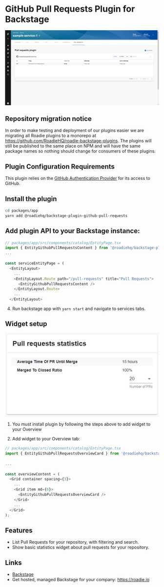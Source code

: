 # GitHub Pull Requests Plugin for Backstage

![a list of pull requests in the GitHub Pull Requests](https://raw.githubusercontent.com/RoadieHQ/backstage-plugin-github-pull-requests/main/docs/list-of-pull-requests-and-stats-tab-view.png)


## Repository migration notice

In order to make testing and deployment of our plugins easier we are migrating all Roadie plugins to a monorepo at https://github.com/RoadieHQ/roadie-backstage-plugins.
The plugins will still be published to the same place on NPM and will have the same package names so nothing should change for consumers of these plugins.

## Plugin Configuration Requirements

This plugin relies on the [GitHub Authentication Provider](https://backstage.io/docs/auth/github/provider) for its access to GitHub.

## Install the plugin

```bash
cd packages/app
yarn add @roadiehq/backstage-plugin-github-pull-requests
```

## Add plugin API to your Backstage instance:

```ts
// packages/app/src/components/catalog/EntityPage.tsx
import { EntityGithubPullRequestsContent } from '@roadiehq/backstage-plugin-github-pull-requests';
...

const serviceEntityPage = (
  <EntityLayout>
    ...
    <EntityLayout.Route path="/pull-requests" title="Pull Requests">
      <EntityGithubPullRequestsContent />
    </EntityLayout.Route>
    ...
  </EntityLayout>
```

4. Run backstage app with `yarn start` and navigate to services tabs.

## Widget setup

![a list of pull requests in the GitHub Pull Requests](https://raw.githubusercontent.com/RoadieHQ/backstage-plugin-github-pull-requests/main/docs/github-pullrequests-widget.png)

1. You must install plugin by following the steps above to add widget to your Overview

2. Add widget to your Overview tab:

```ts
// packages/app/src/components/catalog/EntityPage.tsx
import { EntityGithubPullRequestsOverviewCard } from '@roadiehq/backstage-plugin-github-pull-requests';

...

const overviewContent = (
  <Grid container spacing={3}>
    ...
    <Grid item md={6}>
      <EntityGithubPullRequestsOverviewCard />
    </Grid>
    ...
  </Grid>
);

```

## Features

- List Pull Requests for your repository, with filtering and search.
- Show basic statistics widget about pull requests for your repository.

## Links

- [Backstage](https://backstage.io)
- Get hosted, managed Backstage for your company: https://roadie.io
